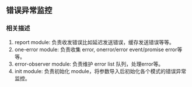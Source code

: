 ## 错误异常监控

### 相关描述

1. report module: 负责收发错误比如延迟发送错误，缓存发送错误等等。
2. one-error module: 负责收集 error, onerror/error event/promise error等等。
3. error-observer module: 负责维护 error list 队列，处理error等。
4. init module: 负责初始化 module，将参数导入后初始化各个模式的错误异常监控。